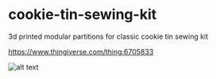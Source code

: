 # cookie-tin-sewing-kit
3d printed modular partitions for classic cookie tin sewing kit


https://www.thingiverse.com/thing:6705833

![alt text](https://github.com/avatichi/cookie-tin-sewing-kit/blob/main/image1.jpg?raw=true)
